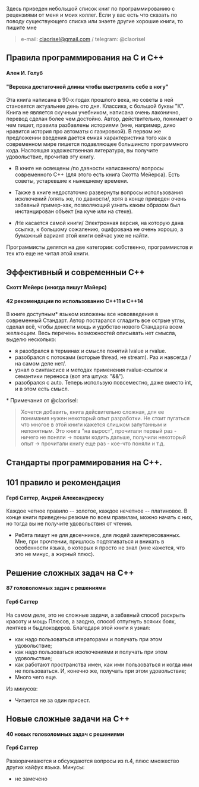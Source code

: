 Здесь приведен небольшой список книг по программированию с рецензиями от меня и моих коллег.
Если у вас есть что сказать по поводу существующего списка или знаете другие хорошие книги, то пишите мне
> e-mail: claorisel@gmail.com /
telegram: @claorisel

## Правила программирования на С и С++ 
#### Ален И. Голуб
#### "Веревка достаточной длины чтобы выстрелить себе в ногу"

Эта книга написана в 90-х годах прошлого века, но советы в ней становятся актуальнее 
день ото дня. Классика, с большой буквы "К". Книга не является скучным учебником, 
написана очень лаконично, перевод сделан более чем достойно. Автор, действительно, 
понимает о чем пишет, правила разбавлены историями (мне, например, дико нравится история
про автоматы с газировкой). 
В первом же предложении введения дается емкая характеристика того как в современном мире 
пишется подавляющее большинсто программного кода.
Настоящая художественная литература, вы получите удовольствие, прочитав эту книгу.

- В книге не освещены /по давности написанного/ вопросы современного С++ (для этого есть 
книга Скотта Мейерса). Есть советы, устаревшие к нынешнему времени.

- Также в книге недостаточно развернуты вопросы использования исключений /опять же, по 
давности/, хотя в конце приведен очень забавный пример-хак, позволяющий узнать каким
образом был инстанцирован объект (на куче или на стеке).

- /Не касается самой книги/ Электронная версия, на которую дана ссылка, к большому 
сожалению, оцифрована не очень хорошо, а бумажный вариант этой книги сейчас уже не найти.

Программисты делятся на две категории: собственно, программистов и тех кто еще не читал
этой книги.


## Эффективный и современныи С++
#### Скотт Мейерс (иногда пишут Майерс)
#### 42 рекомендации по использованию С\++11 и С\++14

В книге доступным* языком изложены все нововведения в современный Стандарт. 
Автор постарался сгладить все острые углы, сделал всё, чтобы донести мощь и удобство 
нового Стандарта всем желающим.
Весь перечень возможностей описывать нет смысла, выделю несколько:
- я разобрался в терминах и смысле понятий lvalue и rvalue.
- разобрался с потоками (которые thread, не stream). Раз и навсегда /на самом деле нет/.
- узнал о синтаксисе и методах применения rvalue-ссылок и семантики 
переноса (вот эта штука: "&&").
- разобрался с auto. Теперь использую повсеместно, даже вместо int, и в этом есть смысл.

\* Примечания от @claorisel:
> Хочется добавить, книга дейсвительно сложная, для ее понимания нужен некоторый опыт разработки. Не стоит пугаться что многое в этой книги кажется слишком запутанным и непонятным. Это книга "на вырост", прочитали первый раз - ничего не поняли -> пошли кодить дальше, получили некоторый опыт -> прочитали книгу еще раз - кое-что поняли и т.д.


## Стандарты программирования на С++. 
## 101 правило и рекомендация
#### Герб Саттер, Андрей Александреску

Каждое четное правило -- золотое, каждое нечетное -- платиновое.
В конце книги приведены резюме по всем правилам, можно начать с них, но тогда вы не 
получите удовольствия от чтения.

- Ребята пишут не для двоечников, для людей заинтересованных. Мне, при прочтении, 
пришлось подтягиваться и вникать в особенности языка, о которых я просто не знал (мне 
кажется, что это не минус, а жирный плюс).

## Решение сложных задач на С++
#### 87 головоломных задач с решениями
#### Герб Саттер

На самом деле, это не сложные задачи, а забавный способ раскрыть красоту и мощь Плюсов,
а заодно, способ отпугнуть всяких бояк, лентяев и быдлокодеров.
Благодаря этой книги я узнал:
- как надо пользоваться итераторами и получать при этом удовольствие; 
- как надо пользоваться исключениями и получать при этом удовольствие; 
- как работают пространства имен, как ими пользоваться и когда ими не пользоваться. И, конечно же, получать при этом удовольствие; 
- Много чего еще.

Из минусов:
- Читается не за один присест.


## Новые сложные задачи на С++
#### 40 новых головоломных задач с решениями
#### Герб Саттер

Разворачиваются и обсуждаются вопросы из п.4, плюс множество других кайфух языка.
Минусы: 
- не замечено

